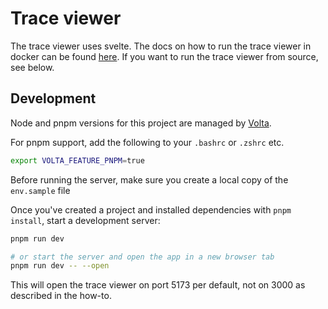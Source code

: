# Trace viewer

The trace viewer uses svelte. The docs on how to run the trace viewer in docker can be found [here](../src/documentation/how_tos/how_to_run_the_trace_viewer.ipynb).
If you want to run the trace viewer from source, see below.

## Development

Node and pnpm versions for this project are managed by [Volta](https://docs.volta.sh/guide/getting-started).

For pnpm support, add the following to your `.bashrc` or `.zshrc` etc.

```bash
export VOLTA_FEATURE_PNPM=true
```

Before running the server, make sure you create a local copy of the `env.sample` file

Once you've created a project and installed dependencies with `pnpm install`, start a development server:

```bash
pnpm run dev

# or start the server and open the app in a new browser tab
pnpm run dev -- --open
```

This will open the trace viewer on port 5173 per default, not on 3000 as described in the how-to.

